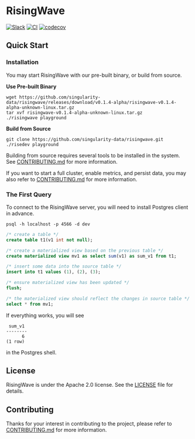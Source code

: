 # RisingWave

[![Slack](https://badgen.net/badge/Slack/Join%20RisingWave/0abd59?icon=slack)](https://join.slack.com/t/risingwave-community/shared_invite/zt-120rft0mr-d8uGk3d~NZiZAQWPnElOfw)
[![CI](https://github.com/singularity-data/risingwave/actions/workflows/main.yml/badge.svg)](https://github.com/singularity-data/risingwave/actions/workflows/main.yml)
[![codecov](https://codecov.io/gh/singularity-data/risingwave/branch/main/graph/badge.svg?token=EB44K9K38B)](https://codecov.io/gh/singularity-data/risingwave)

## Quick Start

### Installation

You may start RisingWave with our pre-built binary, or build from source.

**Use Pre-built Binary**

```shell
wget https://github.com/singularity-data/risingwave/releases/download/v0.1.4-alpha/risingwave-v0.1.4-alpha-unknown-linux.tar.gz
tar xvf risingwave-v0.1.4-alpha-unknown-linux.tar.gz
./risingwave playground
```

**Build from Source**

```shell
git clone https://github.com/singularity-data/risingwave.git
./risedev playground
```

Building from source requires several tools to be installed in the system. See [CONTRIBUTING.md](CONTRIBUTING.md) for more information.

If you want to start a full cluster, enable metrics, and persist data, you may also refer to [CONTRIBUTING.md](CONTRIBUTING.md) for more information.

### The First Query

To connect to the RisingWave server, you will need to install Postgres client in advance.

```shell
psql -h localhost -p 4566 -d dev
```

```sql
/* create a table */
create table t1(v1 int not null);

/* create a materialized view based on the previous table */
create materialized view mv1 as select sum(v1) as sum_v1 from t1;

/* insert some data into the source table */
insert into t1 values (1), (2), (3);

/* ensure materialized view has been updated */
flush;

/* the materialized view should reflect the changes in source table */
select * from mv1;
```

If everything works, you will see

```
 sum_v1
--------
      6
(1 row)
```

in the Postgres shell.

## License

RisingWave is under the Apache 2.0 license. See the [LICENSE](LICENSE) file for details.

## Contributing

Thanks for your interest in contributing to the project, please refer to [CONTRIBUTING.md](CONTRIBUTING.md) for more information.
